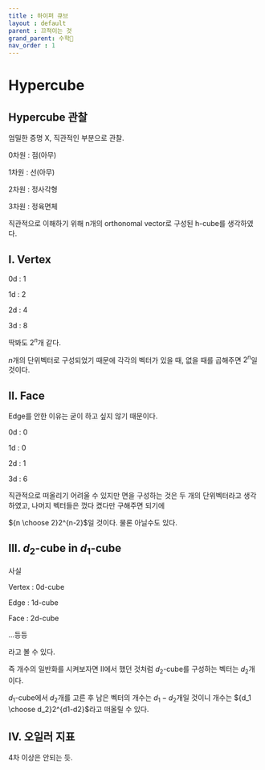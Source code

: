 ```yaml
---
title : 하이퍼 큐브
layout : default
parent : 끄적이는 것
grand_parent: 수학📏
nav_order : 1
---
```


# Hypercube

## Hypercube 관찰

엄밀한 증명 X, 직관적인 부분으로 관찰.

0차원 : 점(아무)

1차원 : 선(아무)

2차원 : 정사각형

3차원 : 정육면체

직관적으로 이해하기 위해 n개의 orthonomal vector로 구성된 h-cube를 생각하였다.

## I. Vertex

0d : 1

1d : 2

2d : 4

3d : 8

딱봐도 $2^n$개 같다.

$n$개의 단위벡터로 구성되었기 때문에 각각의 벡터가 있을 때, 없을 때를 곱해주면 $2^n$일 것이다.

## II. Face

Edge를 안한 이유는 굳이 하고 싶지 않기 때문이다.

0d : 0

1d : 0

2d : 1

3d : 6

직관적으로 떠올리기 어려울 수 있지만 면을 구성하는 것은 두 개의 단위벡터라고 생각하였고, 나머지 벡터들은 껐다 켰다만 구해주면 되기에

${n \choose 2}2^{n-2}$일 것이다. 물론 아닐수도 있다.

## III. $d_2$-cube in $d_1$-cube

사실

Vertex : 0d-cube

Edge : 1d-cube

Face : 2d-cube

...등등

라고 볼 수 있다.

즉 개수의 일반화를 시켜보자면 II에서 했던 것처럼 $d_2$-cube를 구성하는 벡터는 $d_2$개이다.

$d_1$-cube에서 $d_2$개를 고른 후 남은 벡터의 개수는 $d_1-d_2$개일 것이니 개수는 ${d_1 \choose d_2}2^{d1-d2}$라고 떠올릴 수 있다.

## IV. 오일러 지표

 4차 이상은 안되는 듯.
